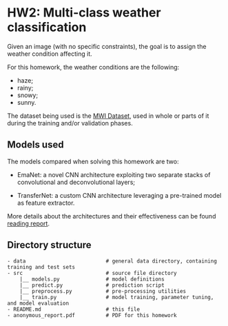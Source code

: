 # HW2: Multi-class weather classification

Given an image (with no specific constraints), the goal is to
assign the weather condition affecting it.

For this homework, the weather conditions are the following:

- haze;
- rainy;
- snowy;
- sunny.

The dataset being used is the [MWI Dataset][mwi_dataset], used in whole
or parts of it during the training and/or validation phases.

## Models used

The models compared when solving this homework are two:

- EmaNet: a novel CNN architecture exploiting two separate stacks of convolutional and deconvolutional layers;

- TransferNet: a custom CNN architecture leveraging a pre-trained model as feature extractor.

More details about the architectures and their effectiveness can be found [reading report][report].


## Directory structure

```
- data                          # general data directory, containing training and test sets
- src                           # source file directory
    |__ models.py               # model definitions
    |__ predict.py              # prediction script
    |__ preprocess.py           # pre-processing utilities
    |__ train.py                # model training, parameter tuning, and model evaluation
- README.md                     # this file
- anonymous_report.pdf          # PDF for this homework
```

[mwi_dataset]: https://mwidataset.weebly.com
[report]: ./anonymous_report.pdf
